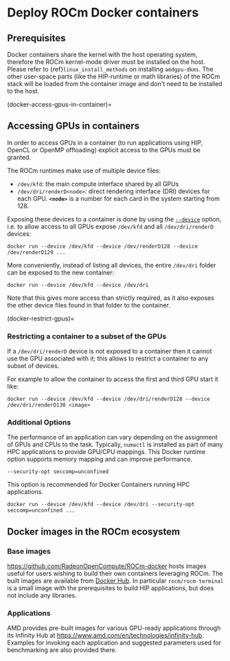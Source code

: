 # Deploy ROCm Docker containers

## Prerequisites

Docker containers share the kernel with the host operating system, therefore the
ROCm kernel-mode driver must be installed on the host. Please refer to
{ref}`linux_install_methods` on installing `amdgpu-dkms`. The other
user-space parts (like the HIP-runtime or math libraries) of the ROCm stack will
be loaded from the container image and don't need to be installed to the host.

(docker-access-gpus-in-container)=

## Accessing GPUs in containers

In order to access GPUs in a container (to run applications using HIP, OpenCL or
OpenMP offloading) explicit access to the GPUs must be granted.

The ROCm runtimes make use of multiple device files:

* `/dev/kfd`: the main compute interface shared by all GPUs
* `/dev/dri/renderD<node>`: direct rendering interface (DRI) devices for each
  GPU. **`<node>`** is a number for each card in the system starting from 128.

Exposing these devices to a container is done by using the
[`--device`](https://docs.docker.com/engine/reference/commandline/run/#device)
option, i.e. to allow access to all GPUs expose `/dev/kfd` and all
`/dev/dri/renderD` devices:

```shell
docker run --device /dev/kfd --device /dev/renderD128 --device /dev/renderD129 ...
```

More conveniently, instead of listing all devices, the entire `/dev/dri` folder
can be exposed to the new container:

```shell
docker run --device /dev/kfd --device /dev/dri
```

Note that this gives more access than strictly required, as it also exposes the
other device files found in that folder to the container.

(docker-restrict-gpus)=

### Restricting a container to a subset of the GPUs

If a `/dev/dri/renderD` device is not exposed to a container then it cannot use
the GPU associated with it; this allows to restrict a container to any subset of
devices.

For example to allow the container to access the first and third GPU start it
like:

```shell
docker run --device /dev/kfd --device /dev/dri/renderD128 --device /dev/dri/renderD130 <image>
```

### Additional Options

The performance of an application can vary depending on the assignment of GPUs
and CPUs to the task. Typically, `numactl` is installed as part of many HPC
applications to provide GPU/CPU mappings. This Docker runtime option supports
memory mapping and can improve performance.

```shell
--security-opt seccomp=unconfined
```

This option is recommended for Docker Containers running HPC applications.

```shell
docker run --device /dev/kfd --device /dev/dri --security-opt seccomp=unconfined ...
```

## Docker images in the ROCm ecosystem

### Base images

<https://github.com/RadeonOpenCompute/ROCm-docker> hosts images useful for users
wishing to build their own containers leveraging ROCm. The built images are
available from [Docker Hub](https://hub.docker.com/u/rocm). In particular
`rocm/rocm-terminal` is a small image with the prerequisites to build HIP
applications, but does not include any libraries.

### Applications

AMD provides pre-built images for various GPU-ready applications through its
Infinity Hub at <https://www.amd.com/en/technologies/infinity-hub>.
Examples for invoking each application and suggested parameters used for
benchmarking are also provided there.
